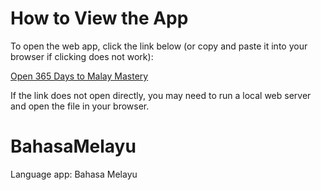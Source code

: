 # How to View the App

To open the web app, click the link below (or copy and paste it into your browser if clicking does not work):

[Open 365 Days to Malay Mastery](code/index.html)

If the link does not open directly, you may need to run a local web server and open the file in your browser.
# BahasaMelayu
Language app: Bahasa Melayu